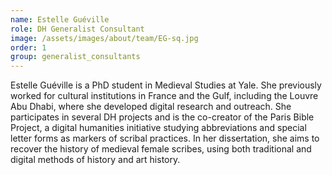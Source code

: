 ```yaml
---
name: Estelle Guéville
role: DH Generalist Consultant
image: /assets/images/about/team/EG-sq.jpg
order: 1
group: generalist_consultants
---
```


Estelle Guéville is a PhD student in Medieval Studies at Yale. She previously worked for cultural institutions in France and the Gulf, including the Louvre Abu Dhabi, where she developed digital research and outreach. She participates in several DH projects and is the co-creator of the Paris Bible Project, a digital humanities initiative studying abbreviations and special letter forms as markers of scribal practices. In her dissertation, she aims to recover the history of medieval female scribes, using both traditional and digital methods of history and art history.  

